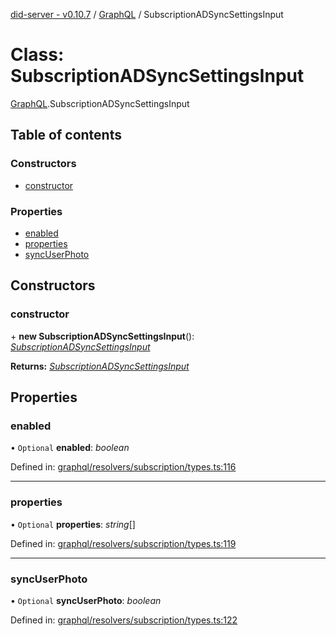 [did-server - v0.10.7](../README.md) / [GraphQL](../modules/graphql.md) / SubscriptionADSyncSettingsInput

# Class: SubscriptionADSyncSettingsInput

[GraphQL](../modules/graphql.md).SubscriptionADSyncSettingsInput

## Table of contents

### Constructors

- [constructor](graphql.subscriptionadsyncsettingsinput.md#constructor)

### Properties

- [enabled](graphql.subscriptionadsyncsettingsinput.md#enabled)
- [properties](graphql.subscriptionadsyncsettingsinput.md#properties)
- [syncUserPhoto](graphql.subscriptionadsyncsettingsinput.md#syncuserphoto)

## Constructors

### constructor

\+ **new SubscriptionADSyncSettingsInput**(): [*SubscriptionADSyncSettingsInput*](graphql.subscriptionadsyncsettingsinput.md)

**Returns:** [*SubscriptionADSyncSettingsInput*](graphql.subscriptionadsyncsettingsinput.md)

## Properties

### enabled

• `Optional` **enabled**: *boolean*

Defined in: [graphql/resolvers/subscription/types.ts:116](https://github.com/Puzzlepart/did/blob/dev/server/graphql/resolvers/subscription/types.ts#L116)

___

### properties

• `Optional` **properties**: *string*[]

Defined in: [graphql/resolvers/subscription/types.ts:119](https://github.com/Puzzlepart/did/blob/dev/server/graphql/resolvers/subscription/types.ts#L119)

___

### syncUserPhoto

• `Optional` **syncUserPhoto**: *boolean*

Defined in: [graphql/resolvers/subscription/types.ts:122](https://github.com/Puzzlepart/did/blob/dev/server/graphql/resolvers/subscription/types.ts#L122)
